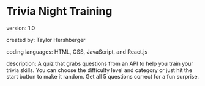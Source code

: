 # Trivia Night Training

version: 1.0

created by: Taylor Hershberger

coding languages: HTML, CSS, JavaScript, and React.js

description: A quiz that grabs questions from an API to help you train your trivia skills. You can choose the difficulty level and category or just hit the start button to make it random. Get all 5 questions correct for a fun surprise.